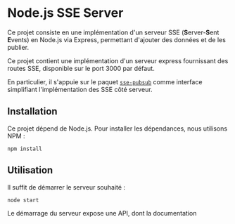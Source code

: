# Node.js SSE Server

Ce projet consiste en une implémentation d'un serveur SSE
(**S**erver-**S**ent **E**vents) en Node.js via Express,
permettant d'ajouter des données et de les publier.

Ce projet contient une implémentation
d'un serveur express fournissant des routes SSE,
disponible sur le port 3000 par défaut.

En particulier, il s'appuie sur le paquet
[`sse-pubsub`](https://www.npmjs.com/package/sse-pubsub)
comme interface simplifiant l'implémentation des SSE côté serveur.

## Installation

Ce projet dépend de Node.js.
Pour installer les dépendances, nous utilisons NPM :

```console
npm install
```

## Utilisation

Il suffit de démarrer le serveur souhaité :

```console
node start
```

Le démarrage du serveur expose une API,
dont la documentation

